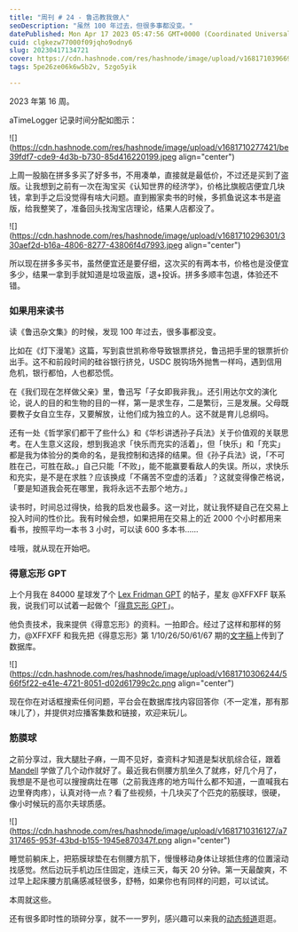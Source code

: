```yaml
---
title: "周刊 # 24 - 鲁迅教我做人"
seoDescription: "虽然 100 年过去，但很多事都没变。"
datePublished: Mon Apr 17 2023 05:47:56 GMT+0000 (Coordinated Universal Time)
cuid: clgkezw77000f09jqho9odny6
slug: 20230417134721
cover: https://cdn.hashnode.com/res/hashnode/image/upload/v1681710396692/35da97c0-594d-4513-ac74-0a94ae827dc5.jpeg
tags: 5pe26ze06k6w5b2v, 5zgo5yik

---
```


2023 年第 16 周。

aTimeLogger 记录时间分配如图示：

![](https://cdn.hashnode.com/res/hashnode/image/upload/v1681710277421/be39fdf7-cde9-4d3b-b730-85d416220199.jpeg align="center")

上周一股脑在拼多多买了好多书，不用凑单，直接就是最低价，不过还是买到了盗版。让我想到之前有一次在淘宝买《认知世界的经济学》，价格比旗舰店便宜几块钱，拿到手之后没觉得有啥大问题。直到搬家卖书的时候，多抓鱼说这本书是盗版，给我整笑了，准备回头找淘宝店理论，结果人店都没了。

![](https://cdn.hashnode.com/res/hashnode/image/upload/v1681710296301/330aef2d-b16a-4806-8277-43806f4d7993.jpeg align="center")

所以现在拼多多买书，虽然便宜还是要仔细，这次买的有两本书，价格也是没便宜多少，结果一拿到手就知道是垃圾盗版，退+投诉。拼多多顺丰包退，体验还不错。

### 如果用来读书

读《鲁迅杂文集》的时候，发现 100 年过去，很多事都没变。

比如在《灯下漫笔》这篇，写到袁世凯称帝导致银票挤兑，鲁迅把手里的银票折价出手。这不和前段时间的硅谷银行挤兑，USDC 脱钩场外抛售一样吗，遇到信用危机，银行都怕，人也都恐慌。

在《我们现在怎样做父亲》里，鲁迅写「子女即我非我」。还引用达尔文的演化论，说人的目的和生物的目的一样，第一是求生存，二是繁衍，三是发展。父母既要教子女自立生存，又要解放，让他们成为独立的人。这不就是育儿总纲吗。

还有一处《哲学家们都干了些什么》和《华杉讲透孙子兵法》关于价值观的关联思考。在人生意义这段，想到我追求「快乐而充实的活着」，但「快乐」和「充实」都是我为体验分的类命的名，是我控制和选择的结果。但《孙子兵法》说，「不可胜在己，可胜在敌。」自己只能「不败」，能不能赢要看敌人的失误。所以，求快乐和充实，是不是在求胜？应该换成「不痛苦不空虚的活着」？这就变得像芒格说，「要是知道我会死在哪里，我将永远不去那个地方。」

读书时，时间总过得快，给我的启发也最多。这一对比，就让我怀疑自己在交易上投入时间的性价比。我有时候会想，如果把用在交易上的近 2000 个小时都用来看书，按照平均一本书 3 小时，可以读 600 多本书……

哇哦，就从现在开始吧。

### 得意忘形 GPT

上个月我在 84000 星球发了个 [Lex Fridman GPT](https://lex-gpt.fly.dev/) 的帖子，星友 @XFFXFF 联系我，说我们可以试着一起做个「[得意忘形 GPT](https://dywx-gpt.netlify.app/)」。

他负责技术，我来提供《得意忘形》的资料。一拍即合。经过了这样和那样的努力，@XFFXFF 和我先把《得意忘形》第 1/10/26/50/61/67 期的[文字稿](https://dywx.zxy.wiki/)上传到了数据库。

![](https://cdn.hashnode.com/res/hashnode/image/upload/v1681710306244/566f5f22-e41e-4721-8051-d02d61799c2c.png align="center")

现在你在对话框搜索任何问题，平台会在数据库找内容回答你（不一定准，那有那味儿了），并提供对应播客集数和链接，欢迎来玩儿。

### 筋膜球

之前分享过，我大腿肚子麻，一周不见好，查资料才知道是梨状肌综合征，跟着 [Mandell](https://www.bilibili.com/video/BV1zT4y1Q7Va/) 学做了几个动作就好了。最近我右侧腰方肌坐久了就疼，好几个月了，我想是不是也可以搜搜病灶在哪（之前我连疼的地方叫什么都不知道，一直喊我右边里脊肉疼），认真对待一点？看了些视频，十几块买了个匹克的筋膜球，很硬，像小时候玩的高尔夫球质感。

![](https://cdn.hashnode.com/res/hashnode/image/upload/v1681710316127/a7317465-953f-43bd-b155-1945e870347f.png align="center")

睡觉前躺床上，把筋膜球垫在右侧腰方肌下，慢慢移动身体让球抵住疼的位置滚动找感觉。然后边玩手机边压住固定，连续三天，每天 20 分钟。第一天最酸爽，不过早上起床腰方肌痛感减轻很多，舒畅，如果你也有同样的问题，可以试试。

本周就这些。

还有很多即时性的琐碎分享，就不一一罗列，感兴趣可以来我的[动态频道](https://mp.weixin.qq.com/s?__biz=MzI3MzU5MDA1OQ==&mid=2247487599&idx=1&sn=1a4514e55dd0c84723eda32d23c5d9c3&chksm=eb21a22bdc562b3dba995cc9f972471e0d1a16fdecc10655c8479f4603f2aeee216a5e3f4a0f#rd)逛逛。